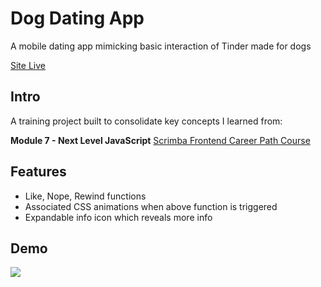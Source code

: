 # Dog Dating App
A mobile dating app mimicking basic interaction of Tinder made for dogs

[Site Live](https://gilded-cheesecake-3b8383.netlify.app/)

## Intro
A training project built to consolidate key concepts I learned from:

**Module 7 - Next Level JavaScript** [Scrimba Frontend Career Path Course](https://scrimba.com/learn/frontend) 

## Features
- Like, Nope, Rewind functions
- Associated CSS animations when above function is triggered
- Expandable info icon which reveals more info 

## Demo
 ![](/images/demo.gif)



